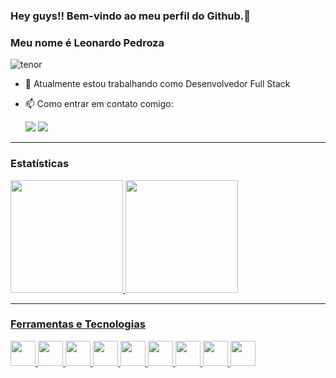 ### Hey guys!! Bem-vindo ao meu perfil do Github.👋
### Meu nome é Leonardo Pedroza

![tenor](https://user-images.githubusercontent.com/49344443/178118311-19429601-c6ea-4771-97be-1874e7eb8483.gif)

- 🔭 Atualmente estou trabalhando como Desenvolvedor Full Stack
- 📫 Como entrar em contato comigo:  

    <a href="https://www.linkedin.com/in/leonardo-pedroza-a82366138/" target="_blank"><img src="https://img.shields.io/badge/-LinkedIn-%230077B5?style=for-the-badge&logo=linkedin&logoColor=white" target="_blank"></a>
    <a href = "mailto:contato@leonardopedrozaa@gmail.com"><img src="https://img.shields.io/badge/Gmail-D14836?style=for-the-badge&logo=gmail&logoColor=white" target="_blank"></a>

<hr>

### Estatísticas

<div>
    
<a href="https://github.com/LeoPedroza98">
<img height="180em" src="https://github-readme-stats.vercel.app/api/top-langs/?username=LeoPedroza98&layout=compact&langs_count=7&theme=codeSTACKr"/>
<img height="180em" src="https://github-readme-stats.vercel.app/api?username=LeoPedroza98&show_icons=true&theme=codeSTACKr&include_all_commits=true&count_private=true"/>
    
</div>
    
<hr>
    
### Ferramentas e Tecnologias
<div class="icons">
    <img height="40px" width="40px" src="https://cdn.jsdelivr.net/gh/devicons/devicon/icons/androidstudio/androidstudio-original.svg" />
    <img height="40px" width="40px" src="https://cdn.jsdelivr.net/gh/devicons/devicon/icons/kotlin/kotlin-original-wordmark.svg" />    
    <img height="40px" width="40px" src="https://cdn.jsdelivr.net/gh/devicons/devicon/icons/java/java-original.svg" />
    <img height="40px" width="40px" src="https://cdn.jsdelivr.net/gh/devicons/devicon/icons/visualstudio/visualstudio-plain.svg" />
    <img height="40px" width="40px" src="https://cdn.jsdelivr.net/gh/devicons/devicon/icons/csharp/csharp-plain.svg" />
    <img height="40px" width="40px" src="https://cdn.jsdelivr.net/gh/devicons/devicon/icons/dotnetcore/dotnetcore-original.svg" />
    <img height="40px" width="40px" src="https://cdn.jsdelivr.net/gh/devicons/devicon/icons/vscode/vscode-original.svg" />
    <img height="40px" width="40px" src="https://cdn.jsdelivr.net/gh/devicons/devicon/icons/typescript/typescript-plain.svg" />
    <img height="40px" width="40px" src="https://cdn.jsdelivr.net/gh/devicons/devicon/icons/vuejs/vuejs-original.svg" />
</div>



